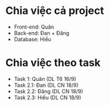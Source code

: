 <h1>Chia việc cả project</h1>

- Front-end: Quân
- Back-end: Đan + Đăng
- Database: Hiếu

<h1>Chia việc theo task</h1>

- Task 1: Quân (DL T6 16/9)
- Task 2.1: Đan (DL CN 18/9)
- Task 2.2: Đăng (DL CN 18/9)
- Task 2.3: Hiếu (DL CN 18/9)
